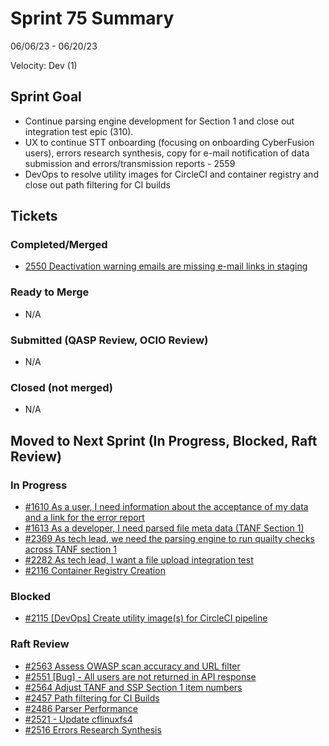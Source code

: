 # Sprint 75 Summary

06/06/23 - 06/20/23

Velocity: Dev (1)

## Sprint Goal
* Continue parsing engine development for Section 1 and close out integration test epic (310). 
* UX to continue STT onboarding (focusing on onboarding CyberFusion users), errors research synthesis,  copy for e-mail notification of data submission and errors/transmission reports - 2559
* DevOps to resolve utility images for CircleCI and container registry and close out path filtering for CI builds

 

## Tickets
### Completed/Merged
* [2550 Deactivation warning emails are missing e-mail links in staging](https://app.zenhub.com/workspaces/sprint-board-5f18ab06dfd91c000f7e682e/issues/gh/raft-tech/tanf-app/2550)


### Ready to Merge
* N/A

### Submitted (QASP Review, OCIO Review)
* N/A

### Closed (not merged)
* N/A

## Moved to Next Sprint (In Progress, Blocked, Raft Review)

### In Progress
* [#1610 As a user, I need information about the acceptance of my data and a link for the error report](https://app.zenhub.com/workspaces/sprint-board-5f18ab06dfd91c000f7e682e/issues/gh/raft-tech/tanf-app/1610)
* [#1613 As a developer, I need parsed file meta data (TANF Section 1)](https://app.zenhub.com/workspaces/sprint-board-5f18ab06dfd91c000f7e682e/board)
* [#2369 As tech lead, we need the parsing engine to run quailty checks across TANF section 1](https://app.zenhub.com/workspaces/sprint-board-5f18ab06dfd91c000f7e682e/issues/gh/raft-tech/tanf-app/2369)
* [#2282 As tech lead, I want a file upload integration test](https://app.zenhub.com/workspaces/sprint-board-5f18ab06dfd91c000f7e682e/issues/gh/raft-tech/tanf-app/2282)
* [#2116 Container Registry Creation](https://app.zenhub.com/workspaces/sprint-board-5f18ab06dfd91c000f7e682e/issues/gh/raft-tech/tanf-app/2116)

### Blocked
* [#2115 [DevOps] Create utility image(s) for CircleCI pipeline](https://app.zenhub.com/workspaces/sprint-board-5f18ab06dfd91c000f7e682e/issues/gh/raft-tech/tanf-app/2115)

### Raft Review
* [#2563 Assess OWASP scan accuracy and URL filter](https://app.zenhub.com/workspaces/sprint-board-5f18ab06dfd91c000f7e682e/issues/gh/raft-tech/tanf-app/2563)
* [#2551 [Bug] - All users are not returned in API response](https://](https://app.zenhub.com/workspaces/product-board-5f2c6cdc7c0bb1001bdc43a5/issues/gh/raft-tech/tanf-app/2551))
* [#2564 Adjust TANF and SSP Section 1 item numbers](https://app.zenhub.com/workspaces/sprint-board-5f18ab06dfd91c000f7e682e/issues/gh/raft-tech/tanf-app/2564)
* [#2457 Path filtering for CI Builds](https://app.zenhub.com/workspaces/sprint-board-5f18ab06dfd91c000f7e682e/issues/gh/raft-tech/tanf-app/2457)
* [#2486 Parser Performance](https://app.zenhub.com/workspaces/sprint-board-5f18ab06dfd91c000f7e682e/issues/gh/raft-tech/tanf-app/2486)
* [#2521 - Update cflinuxfs4](https://app.zenhub.com/workspaces/sprint-board-5f18ab06dfd91c000f7e682e/issues/gh/raft-tech/tanf-app/2521)
* [#2516 Errors Research Synthesis ](https://app.zenhub.com/workspaces/sprint-board-5f18ab06dfd91c000f7e682e/issues/gh/raft-tech/tanf-app/2516)


